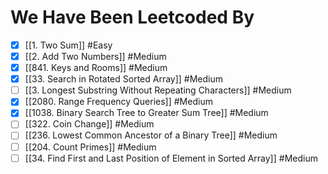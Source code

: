 # We Have Been Leetcoded By

- [x] [[1. Two Sum]] #Easy  
- [x] [[2. Add Two Numbers]] #Medium 
- [x] [[841. Keys and Rooms]] #Medium 
- [x] [[33. Search in Rotated Sorted Array]] #Medium 
- [ ] [[3. Longest Substring Without Repeating Characters]] #Medium 
- [x] [[2080. Range Frequency Queries]] #Medium 
- [x] [[1038. Binary Search Tree to Greater Sum Tree]] #Medium 
- [ ] [[322. Coin Change]] #Medium 
- [ ] [[236. Lowest Common Ancestor of a Binary Tree]]  #Medium 
- [ ] [[204. Count Primes]]  #Medium 
- [ ] [[34. Find First and Last Position of Element in Sorted Array]]  #Medium 
